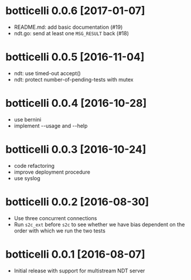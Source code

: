 # botticelli 0.0.6 [2017-01-07]

- README.md: add basic documentation (#19)
- ndt.go: send at least one `MSG_RESULT` back (#18)

# botticelli 0.0.5 [2016-11-04]

- ndt: use timed-out accept()
- ndt: protect number-of-pending-tests with mutex

# botticelli 0.0.4 [2016-10-28]

- use bernini
- implement --usage and --help

# botticelli 0.0.3 [2016-10-24]

- code refactoring
- improve deployment procedure
- use syslog

# botticelli 0.0.2 [2016-08-30]

- Use three concurrent connections
- Run `s2c_ext` before `s2c` to see whether we have bias dependent on the
  order with which we run the two tests

# botticelli 0.0.1 [2016-08-07]

- Initial release with support for multistream NDT server
